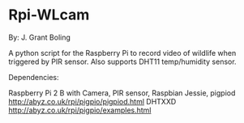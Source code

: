 # Rpi-WLcam
By: J. Grant Boling

A python script for the Raspberry Pi to record video of wildlife when triggered by PIR sensor. Also supports DHT11 temp/humidity sensor.

Dependencies:

Raspberry Pi 2 B with Camera,
PIR sensor,
Raspbian Jessie,
pigpiod http://abyz.co.uk/rpi/pigpio/pigpiod.html
DHTXXD  http://abyz.co.uk/rpi/pigpio/examples.html
